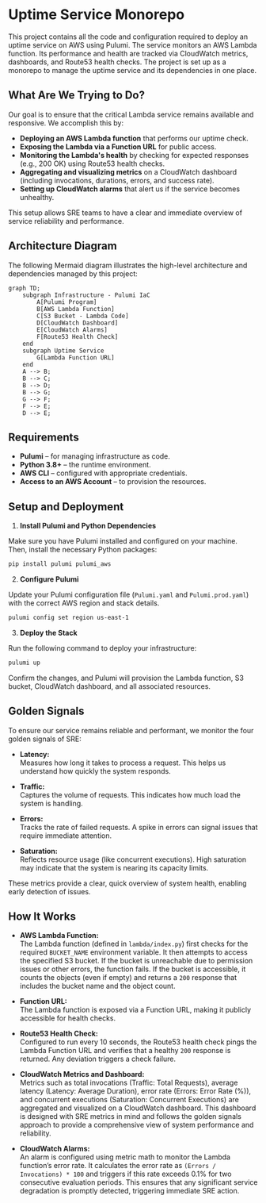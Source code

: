 # Uptime Service Monorepo

This project contains all the code and configuration required to deploy an uptime service on AWS using Pulumi. The service monitors an AWS Lambda function. Its performance and health are tracked via CloudWatch metrics, dashboards, and Route53 health checks. The project is set up as a monorepo to manage the uptime service and its dependencies in one place.

## What Are We Trying to Do?

Our goal is to ensure that the critical Lambda service remains available and responsive. We accomplish this by:

- **Deploying an AWS Lambda function** that performs our uptime check.
- **Exposing the Lambda via a Function URL** for public access.
- **Monitoring the Lambda's health** by checking for expected responses (e.g., 200 OK) using Route53 health checks.
- **Aggregating and visualizing metrics** on a CloudWatch dashboard (including invocations, durations, errors, and success rate).
- **Setting up CloudWatch alarms** that alert us if the service becomes unhealthy.

This setup allows SRE teams to have a clear and immediate overview of service reliability and performance.

## Architecture Diagram

The following Mermaid diagram illustrates the high-level architecture and dependencies managed by this project:

```mermaid
graph TD;
    subgraph Infrastructure - Pulumi IaC
        A[Pulumi Program] 
        B[AWS Lambda Function]
        C[S3 Bucket - Lambda Code]
        D[CloudWatch Dashboard]
        E[CloudWatch Alarms]
        F[Route53 Health Check]
    end
    subgraph Uptime Service
        G[Lambda Function URL]
    end
    A --> B;
    B --> C;
    B --> D;
    B --> G;
    G --> F;
    F --> E;
    D --> E;
```

## Requirements

- **Pulumi** – for managing infrastructure as code.
- **Python 3.8+** – the runtime environment.
- **AWS CLI** – configured with appropriate credentials.
- **Access to an AWS Account** – to provision the resources.

## Setup and Deployment

1. **Install Pulumi and Python Dependencies**

Make sure you have Pulumi installed and configured on your machine. Then, install the necessary Python packages:

```sh
pip install pulumi pulumi_aws
```

2. **Configure Pulumi**

Update your Pulumi configuration file (`Pulumi.yaml` and `Pulumi.prod.yaml`) with the correct AWS region and stack details.

```sh
pulumi config set region us-east-1
```

3. **Deploy the Stack**

Run the following command to deploy your infrastructure:

```sh
pulumi up
```

   Confirm the changes, and Pulumi will provision the Lambda function, S3 bucket, CloudWatch dashboard, and all associated resources.

## Golden Signals

To ensure our service remains reliable and performant, we monitor the four golden signals of SRE:

- **Latency:**  
  Measures how long it takes to process a request. This helps us understand how quickly the system responds.

- **Traffic:**  
  Captures the volume of requests. This indicates how much load the system is handling.

- **Errors:**  
  Tracks the rate of failed requests. A spike in errors can signal issues that require immediate attention.

- **Saturation:**  
  Reflects resource usage (like concurrent executions). High saturation may indicate that the system is nearing its capacity limits.

These metrics provide a clear, quick overview of system health, enabling early detection of issues.

## How It Works

- **AWS Lambda Function:**  
  The Lambda function (defined in `lambda/index.py`) first checks for the required `BUCKET_NAME` environment variable. It then attempts to access the specified S3 bucket. If the bucket is unreachable due to permission issues or other errors, the function fails. If the bucket is accessible, it counts the objects (even if empty) and returns a `200` response that includes the bucket name and the object count.

- **Function URL:**  
  The Lambda function is exposed via a Function URL, making it publicly accessible for health checks.

- **Route53 Health Check:**  
  Configured to run every 10 seconds, the Route53 health check pings the Lambda Function URL and verifies that a healthy `200` response is returned. Any deviation triggers a check failure.

- **CloudWatch Metrics and Dashboard:**  
  Metrics such as total invocations (Traffic: Total Requests), average latency (Latency: Average Duration), error rate (Errors: Error Rate (%)), and concurrent executions (Saturation: Concurrent Executions) are aggregated and visualized on a CloudWatch dashboard. This dashboard is designed with SRE metrics in mind and follows the golden signals approach to provide a comprehensive view of system performance and reliability.

- **CloudWatch Alarms:**  
  An alarm is configured using metric math to monitor the Lambda function’s error rate. It calculates the error rate as `(Errors / Invocations) * 100` and triggers if this rate exceeds 0.1% for two consecutive evaluation periods. This ensures that any significant service degradation is promptly detected, triggering immediate SRE action.
